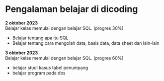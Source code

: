 # Pengalaman belajar di dicoding<br>

**2 oktober 2023**<br>
Belajar kelas memulai dengan belajar SQL. (progres 30%)
* Belajar tentang apa itu SQL
* Belajar tentang cara mengolah data, basis data, data sheet dan lain-lain

**3 oktober 2023**<br>
Belajar kelas memulai dengan belajar SQL. (progres 60%)
* belajar studi kasus tabel penumpang
* belajar program pada dbs
